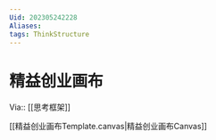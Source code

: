 ```yaml
---
Uid: 202305242228
Aliases: 
tags: ThinkStructure 
---
```

# 精益创业画布
Via:: [[思考框架]]

[[精益创业画布Template.canvas|精益创业画布Canvas]]